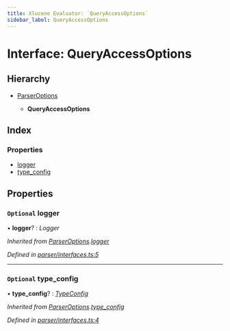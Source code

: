 ```yaml
---
title: Xlucene Evaluator: `QueryAccessOptions`
sidebar_label: QueryAccessOptions
---
```


# Interface: QueryAccessOptions

## Hierarchy

* [ParserOptions](parseroptions.md)

  * **QueryAccessOptions**

## Index

### Properties

* [logger](queryaccessoptions.md#optional-logger)
* [type_config](queryaccessoptions.md#optional-type_config)

## Properties

### `Optional` logger

• **logger**? : *Logger*

*Inherited from [ParserOptions](parseroptions.md).[logger](parseroptions.md#optional-logger)*

*Defined in [parser/interfaces.ts:5](https://github.com/terascope/teraslice/blob/d2d877b60/packages/xlucene-evaluator/src/parser/interfaces.ts#L5)*

___

### `Optional` type_config

• **type_config**? : *[TypeConfig](typeconfig.md)*

*Inherited from [ParserOptions](parseroptions.md).[type_config](parseroptions.md#optional-type_config)*

*Defined in [parser/interfaces.ts:4](https://github.com/terascope/teraslice/blob/d2d877b60/packages/xlucene-evaluator/src/parser/interfaces.ts#L4)*
